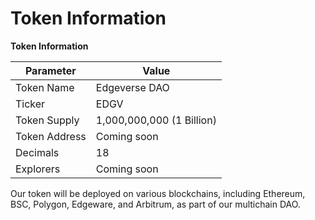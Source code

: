 # Token Information

**Token Information**

| Parameter     | Value                     |
| ------------- | ------------------------- |
| Token Name    | Edgeverse DAO             |
| Ticker        | EDGV                      |
| Token Supply  | 1,000,000,000 (1 Billion) |
| Token Address | Coming soon               |
| Decimals      | 18                        |
| Explorers     |  Coming soon              |

Our token will be deployed on various blockchains, including Ethereum, BSC, Polygon, Edgeware, and Arbitrum, as part of our multichain DAO.
